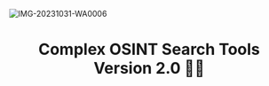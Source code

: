 ![IMG-20231031-WA0006](https://github.com/Parsivaltt/OSINT-Search-Tools/assets/151463334/aa3b4772-1741-44e7-b437-5c74d9e96b07)
<h1 align="center">Complex OSINT Search Tools Version 2.0 🕵️‍♂️</h1>

